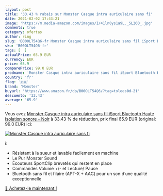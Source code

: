 ```yaml
---
layout: post
title: '33.43 % rabais sur Monster Casque intra auriculaire sans fi'
date: 2021-02-02 17:43:21
image: 'https://m.media-amazon.com/images/I/41ln0ys1a9L._SL200_.jpg'
comments: true
category: ofertas
author: ring
slug: 'B00OLT54Q6-fr Monster Casque intra auriculaire sans fil iSport Bluetooth...'
sku: 'B00OLT54Q6-fr'
tags: [  ]
actualPrice: 65.9 EUR
currency: EUR
price: 65.9
comparePrice: 99.0 EUR
prodname: 'Monster Casque intra auriculaire sans fil iSport Bluetooth Haute isolation sonore - Noir'
country: 'fr'
flag: '🇫🇷'
brand: 'Monster'
buyurl: 'https://www.amazon.fr/dp/B00OLT54Q6/?tag=tolees0d-21'
descuento: '33.43'
average: '65.9'
---
```


Vous avez [Monster Casque intra auriculaire sans fil iSport Bluetooth Haute isolation sonore - Noir](https://www.amazon.fr/dp/B00OLT54Q6/?tag=tolees0d-21)  à  33.43 % de réduction, prix final  65.9 EUR (original: 99.0 EUR) ici:

[![Monster Casque intra auriculaire sans fi](https://m.media-amazon.com/images/I/41ln0ys1a9L._SL200_.jpg)](https://www.amazon.fr/dp/B00OLT54Q6/?tag=tolees0d-21)

ℹ️:

- Résistant à la sueur et lavable facilement en machine
- Le Pur Monster Sound
- Écouteurs SportClip brevetés qui restent en place
- Commandes Volume +/- et Lecture/ Pause
- Bluetooth sans fil et filaire (APT-X + AAC) pour un son d’une qualité exceptionnelle

[🛒 Achetez-le maintenant!!](https://www.amazon.fr/dp/B00OLT54Q6/?tag=tolees0d-21)
